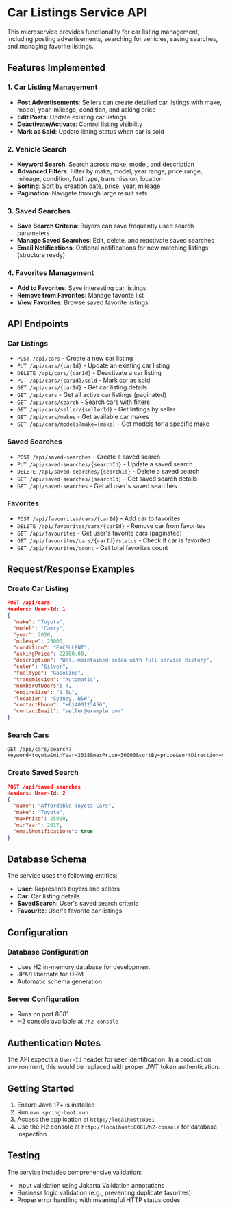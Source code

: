 # Car Listings Service API

This microservice provides functionality for car listing management, including posting advertisements, searching for vehicles, saving searches, and managing favorite listings.

## Features Implemented

### 1. Car Listing Management
- **Post Advertisements**: Sellers can create detailed car listings with make, model, year, mileage, condition, and asking price
- **Edit Posts**: Update existing car listings
- **Deactivate/Activate**: Control listing visibility
- **Mark as Sold**: Update listing status when car is sold

### 2. Vehicle Search
- **Keyword Search**: Search across make, model, and description
- **Advanced Filters**: Filter by make, model, year range, price range, mileage, condition, fuel type, transmission, location
- **Sorting**: Sort by creation date, price, year, mileage
- **Pagination**: Navigate through large result sets

### 3. Saved Searches
- **Save Search Criteria**: Buyers can save frequently used search parameters
- **Manage Saved Searches**: Edit, delete, and reactivate saved searches
- **Email Notifications**: Optional notifications for new matching listings (structure ready)

### 4. Favorites Management
- **Add to Favorites**: Save interesting car listings
- **Remove from Favorites**: Manage favorite list
- **View Favorites**: Browse saved favorite listings

## API Endpoints

### Car Listings
- `POST /api/cars` - Create a new car listing
- `PUT /api/cars/{carId}` - Update an existing car listing
- `DELETE /api/cars/{carId}` - Deactivate a car listing
- `PUT /api/cars/{carId}/sold` - Mark car as sold
- `GET /api/cars/{carId}` - Get car listing details
- `GET /api/cars` - Get all active car listings (paginated)
- `GET /api/cars/search` - Search cars with filters
- `GET /api/cars/seller/{sellerId}` - Get listings by seller
- `GET /api/cars/makes` - Get available car makes
- `GET /api/cars/models?make={make}` - Get models for a specific make

### Saved Searches
- `POST /api/saved-searches` - Create a saved search
- `PUT /api/saved-searches/{searchId}` - Update a saved search
- `DELETE /api/saved-searches/{searchId}` - Delete a saved search
- `GET /api/saved-searches/{searchId}` - Get saved search details
- `GET /api/saved-searches` - Get all user's saved searches

### Favorites
- `POST /api/favourites/cars/{carId}` - Add car to favorites
- `DELETE /api/favourites/cars/{carId}` - Remove car from favorites
- `GET /api/favourites` - Get user's favorite cars (paginated)
- `GET /api/favourites/cars/{carId}/status` - Check if car is favorited
- `GET /api/favourites/count` - Get total favorites count

## Request/Response Examples

### Create Car Listing
```json
POST /api/cars
Headers: User-Id: 1
{
  "make": "Toyota",
  "model": "Camry",
  "year": 2020,
  "mileage": 25000,
  "condition": "EXCELLENT",
  "askingPrice": 22000.00,
  "description": "Well-maintained sedan with full service history",
  "color": "Silver",
  "fuelType": "Gasoline",
  "transmission": "Automatic",
  "numberOfDoors": 4,
  "engineSize": "2.5L",
  "location": "Sydney, NSW",
  "contactPhone": "+61400123456",
  "contactEmail": "seller@example.com"
}
```

### Search Cars
```
GET /api/cars/search?keyword=toyota&minYear=2018&maxPrice=30000&sortBy=price&sortDirection=ASC&page=0&size=10
```

### Create Saved Search
```json
POST /api/saved-searches
Headers: User-Id: 2
{
  "name": "Affordable Toyota Cars",
  "make": "Toyota",
  "maxPrice": 25000,
  "minYear": 2017,
  "emailNotifications": true
}
```

## Database Schema

The service uses the following entities:

- **User**: Represents buyers and sellers
- **Car**: Car listing details
- **SavedSearch**: User's saved search criteria
- **Favourite**: User's favorite car listings

## Configuration

### Database Configuration
- Uses H2 in-memory database for development
- JPA/Hibernate for ORM
- Automatic schema generation

### Server Configuration
- Runs on port 8081
- H2 console available at `/h2-console`

## Authentication Notes

The API expects a `User-Id` header for user identification. In a production environment, this would be replaced with proper JWT token authentication.

## Getting Started

1. Ensure Java 17+ is installed
2. Run `mvn spring-boot:run`
3. Access the application at `http://localhost:8081`
4. Use the H2 console at `http://localhost:8081/h2-console` for database inspection

## Testing

The service includes comprehensive validation:
- Input validation using Jakarta Validation annotations
- Business logic validation (e.g., preventing duplicate favorites)
- Proper error handling with meaningful HTTP status codes
